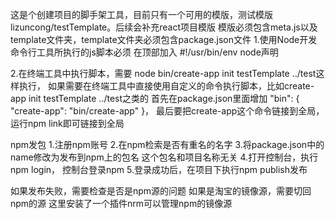 这是个创建项目的脚手架工具，目前只有一个可用的模版，测试模版lizuncong/testTemplate。后续会补充react项目模版
模版必须包含meta.js以及template文件夹，template文件夹必须包含package.json文件
1.使用Node开发命令行工具所执行的js脚本必须
在顶部加入 #!/usr/bin/env node声明

2.在终端工具中执行脚本，需要 node bin/create-app init testTemplate ../test这样执行，
如果需要在终端工具中直接使用自定义的命令执行脚本，比如create-app init testTemplate ../test之类的
首先在package.json里面增加
"bin": {
    "create-app": "bin/create-app"
}，
最后要把create-app这个命令链接到全局，运行npm link即可链接到全局


npm发包
1.注册npm账号
2.在npm检索是否有重名的名字
3.将package.json中的name修改为发布到npm上的包名
这个包名和项目名称无关
4.打开控制台，执行npm login， 控制台登录npm
5.登录成功后，在项目下执行npm publish发布

如果发布失败，需要检查是否是npm源的问题
如果是淘宝的镜像源，需要切回npm的源
这里安装了一个插件nrm可以管理npm的镜像源

